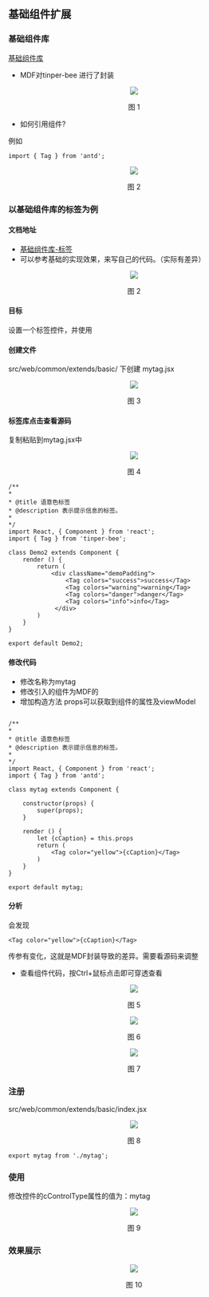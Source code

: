 ## 基础组件扩展

### 基础组件库

[基础组件库](http://bee.tinper.org/tinper-bee/)
- MDF对tinper-bee 进行了封装

<div align=center>
<img src="/mybook/professional-yonbuilder/mdf/compomentext/images/5.png"/>
</div>
<p align="center">图 1</p>

- 如何引用组件?

例如
```
import { Tag } from 'antd';

```

<div align=center>
<img src="/mybook/professional-yonbuilder/mdf/compomentext/images/6.png"/>
</div>
<p align="center">图 2</p>


### 以基础组件库的标签为例

#### 文档地址

- [基础组件库-标签](http://bee.tinper.org/tinper-bee/bee-tag)
- 可以参考基础的实现效果，来写自己的代码。（实际有差异）

<div align=center>
<img src="/mybook/professional-yonbuilder/mdf/compomentext/images/2.png"/>
</div>
<p align="center">图 2</p>


#### 目标

设置一个标签控件，并使用

#### 创建文件

src/web/common/extends/basic/  下创建  mytag.jsx

<div align=center>
<img src="/mybook/professional-yonbuilder/mdf/compomentext/images/3.png"/>
</div>
<p align="center">图 3</p>

#### 标签库点击查看源码

复制粘贴到mytag.jsx中

<div align=center>
<img src="/mybook/professional-yonbuilder/mdf/compomentext/images/4.png"/>
</div>
<p align="center">图 4</p>

```
/**
*
* @title 语意色标签
* @description 表示提示信息的标签。
* 
*/
import React, { Component } from 'react';
import { Tag } from 'tinper-bee';

class Demo2 extends Component {
    render () { 
        return (
            <div className="demoPadding">
                <Tag colors="success">success</Tag>
                <Tag colors="warning">warning</Tag>
                <Tag colors="danger">danger</Tag>
                <Tag colors="info">info</Tag>
             </div>
        )
    }
}

export default Demo2;
```

#### 修改代码

- 修改名称为mytag
- 修改引入的组件为MDF的
- 增加构造方法 props可以获取到组件的属性及viewModel

```

/**
*
* @title 语意色标签
* @description 表示提示信息的标签。
* 
*/
import React, { Component } from 'react';
import { Tag } from 'antd';

class mytag extends Component {

    constructor(props) {
        super(props);
    }

    render () {
        let {cCaption} = this.props 
        return (
            <Tag color="yellow">{cCaption}</Tag>
        )
    }
}

export default mytag;

```

#### 分析

会发现

```
<Tag color="yellow">{cCaption}</Tag>
```

传参有变化，这就是MDF封装导致的差异。需要看源码来调整

- 查看组件代码，按Ctrl+鼠标点击即可穿透查看

<div align=center>
<img src="/mybook/professional-yonbuilder/mdf/compomentext/images/7.png"/>
</div>
<p align="center">图 5</p>

<div align=center>
<img src="/mybook/professional-yonbuilder/mdf/compomentext/images/8.png"/>
</div>
<p align="center">图 6</p>

<div align=center>
<img src="/mybook/professional-yonbuilder/mdf/compomentext/images/9.png"/>
</div>
<p align="center">图 7</p>


### 注册

src/web/common/extends/basic/index.jsx

<div align=center>
<img src="/mybook/professional-yonbuilder/mdf/compomentext/images/10.png"/>
</div>
<p align="center">图 8</p>

```
export mytag from './mytag';
```

### 使用

修改控件的cControlType属性的值为：mytag

<div align=center>
<img src="/mybook/professional-yonbuilder/mdf/compomentext/images/11.png"/>
</div>
<p align="center">图 9</p>


### 效果展示

<div align=center>
<img src="/mybook/professional-yonbuilder/mdf/compomentext/images/12.png"/>
</div>
<p align="center">图 10</p>










